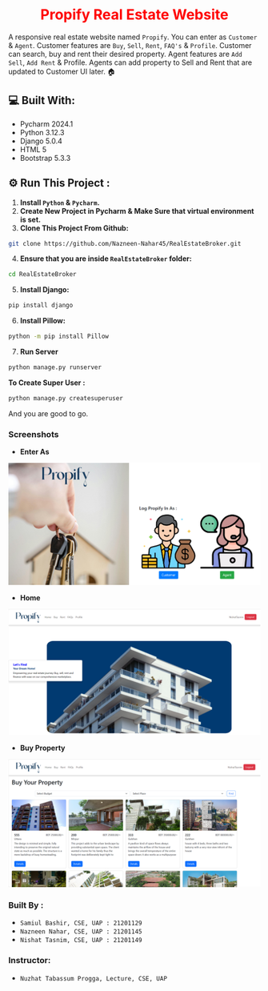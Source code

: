 <!-- DO NOT COPY -->
<h1 align="center" style="color: red;">Propify Real Estate Website </h1>

A responsive real estate website named `Propify`. You can enter as `Customer` & `Agent`. Customer features are `Buy`, `Sell`, `Rent`, `FAQ's` & `Profile`. Customer can search, buy and rent their desired property. Agent features are `Add Sell`, `Add Rent` & Profile. Agents can add property to Sell and Rent that are updated to Customer UI later. 🏠

<h2 align="left">💻 Built With:</h2>

- Pycharm 2024.1
- Python 3.12.3
- Django 5.0.4
- HTML 5
- Bootstrap 5.3.3
 
<h2 align="left">⚙️ Run This Project :</h2>

1. **Install `Python` & `Pycharm`.**
2. **Create New Project in Pycharm & Make Sure that virtual environment is set.**
3. **Clone This Project From Github:**
   
```sh
git clone https://github.com/Nazneen-Nahar45/RealEstateBroker.git
```
4. **Ensure that you are inside `RealEstateBroker` folder:**
   
```sh
cd RealEstateBroker
```
5. **Install Django:**
   
```sh
pip install django
```
6. **Install Pillow:**
   
```sh
python -m pip install Pillow
```
7. **Run Server**

```sh
python manage.py runserver 
```

**To Create Super User :**

```sh
python manage.py createsuperuser
```

And you are good to go. 

### Screenshots

- **Enter As**

![Enter As](https://github.com/NishatTasnim01/Science-Bee/blob/main/EnterAs.png)

- **Home** 

![Home](https://github.com/NishatTasnim01/Science-Bee/blob/main/Home.png)

- **Buy Property** 

![Buy Property](https://github.com/NishatTasnim01/Science-Bee/blob/main/Buy.png)

### Built By :
- `Samiul Bashir, CSE, UAP : 21201129`
- `Nazneen Nahar, CSE, UAP : 21201145`
- `Nishat Tasnim, CSE, UAP : 21201149`

### Instructor:
- `Nuzhat Tabassum Progga, Lecture, CSE, UAP`
